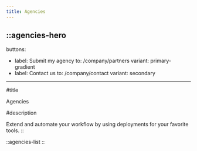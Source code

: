 ```yaml
---
title: Agencies
---
```


::agencies-hero
---
buttons:
  - label: Submit my agency
    to: /company/partners
    variant: primary-gradient
  - label: Contact us
    to: /company/contact
    variant: secondary
---
#title

Agencies

#description

Extend and automate your workflow by using deployments for your favorite tools.
::

::agencies-list
::
